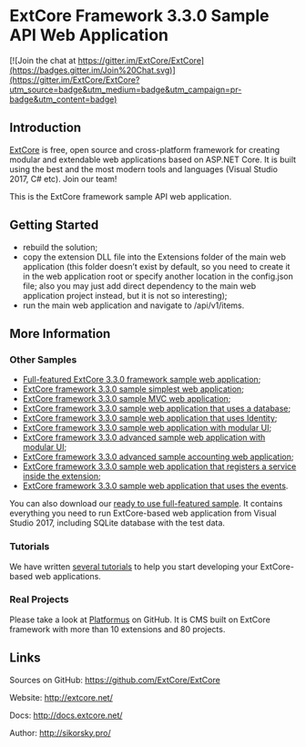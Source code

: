 # ExtCore Framework 3.3.0 Sample API Web Application

[![Join the chat at https://gitter.im/ExtCore/ExtCore](https://badges.gitter.im/Join%20Chat.svg)](https://gitter.im/ExtCore/ExtCore?utm_source=badge&utm_medium=badge&utm_campaign=pr-badge&utm_content=badge)

## Introduction

[ExtCore](https://github.com/ExtCore/ExtCore) is free, open source and cross-platform framework for creating
modular and extendable web applications based on ASP.NET Core. It is built using the best and the most modern
tools and languages (Visual Studio 2017, C# etc). Join our team!

This is the ExtCore framework sample API web application.

## Getting Started

* rebuild the solution;
* copy the extension DLL file into the Extensions folder of the main web application (this folder doesn’t exist by default,
so you need to create it in the web application root or specify another location in the config.json file; also you may just
add direct dependency to the main web application project instead, but it is not so interesting);
* run the main web application and navigate to /api/v1/items.

## More Information

### Other Samples

* [Full-featured ExtCore 3.3.0 framework sample web application](https://github.com/ExtCore/ExtCore-Sample);
* [ExtCore framework 3.3.0 sample simplest web application](https://github.com/ExtCore/ExtCore-Sample-Simplest);
* [ExtCore framework 3.3.0 sample MVC web application](https://github.com/ExtCore/ExtCore-Sample-Mvc);
* [ExtCore framework 3.3.0 sample web application that uses a database](https://github.com/ExtCore/ExtCore-Sample-Data);
* [ExtCore framework 3.3.0 sample web application that uses Identity](https://github.com/ExtCore/ExtCore-Sample-Identity);
* [ExtCore framework 3.3.0 sample web application with modular UI](https://github.com/ExtCore/ExtCore-Sample-Modular-Ui);
* [ExtCore framework 3.3.0 advanced sample web application with modular UI](https://github.com/ExtCore/ExtCore-Sample-Modular-Ui-Adv);
* [ExtCore framework 3.3.0 advanced sample accounting web application](https://github.com/ExtCore/ExtCore-Sample-Accounting);
* [ExtCore framework 3.3.0 sample web application that registers a service inside the extension](https://github.com/ExtCore/ExtCore-Sample-Service);
* [ExtCore framework 3.3.0 sample web application that uses the events](https://github.com/ExtCore/ExtCore-Sample-Events).

You can also download our [ready to use full-featured sample](http://extcore.net/files/ExtCore-Sample-3.3.0.zip).
It contains everything you need to run ExtCore-based web application from Visual Studio 2017, including SQLite
database with the test data.

### Tutorials

We have written [several tutorials](http://docs.extcore.net/en/latest/getting_started/index.html)
to help you start developing your ExtCore-based web applications.

### Real Projects

Please take a look at [Platformus](https://github.com/Platformus/Platformus) on GitHub. It is CMS
built on ExtCore framework with more than 10 extensions and 80 projects.

## Links

Sources on GitHub: https://github.com/ExtCore/ExtCore

Website: http://extcore.net/

Docs: http://docs.extcore.net/

Author: http://sikorsky.pro/